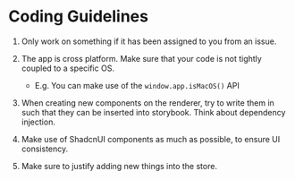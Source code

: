 # Coding Guidelines

1. Only work on something if it has been assigned to you from an issue.
2. The app is cross platform. Make sure that your code is not tightly coupled to a specific OS.

   - E.g. You can make use of the `window.app.isMacOS()` API

3. When creating new components on the renderer, try to write them in such that they can be inserted into storybook. Think about dependency injection.
4. Make use of ShadcnUI components as much as possible, to ensure UI consistency.
5. Make sure to justify adding new things into the store.

